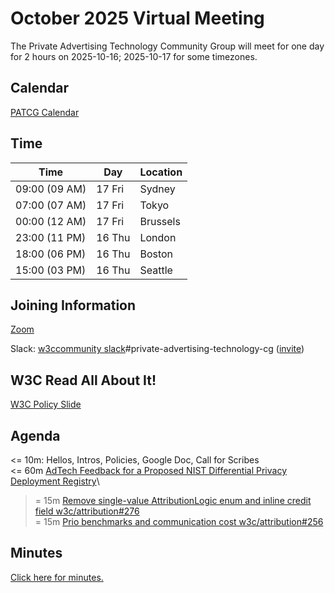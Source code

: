 # October 2025 Virtual Meeting

The Private Advertising Technology Community Group will meet for one day for 2 hours on 2025-10-16; 2025-10-17 for some timezones.

## Calendar

[PATCG Calendar](https://www.w3.org/groups/cg/patcg/calendar/)

## Time

| Time          | Day    | Location      |
| ------------- | ------ | ------------- |
| 09:00 (09 AM) | 17 Fri | Sydney        |
| 07:00 (07 AM) | 17 Fri | Tokyo         |
| 00:00 (12 AM) | 17 Fri | Brussels      |
| 23:00 (11 PM) | 16 Thu | London        |
| 18:00 (06 PM) | 16 Thu | Boston        |
| 15:00 (03 PM) | 16 Thu | Seattle       |

## Joining Information

[Zoom](https://w3c.zoom.us/j/82659868398?pwd=R2wyMlVzVGcwcmZJb1BpZmdDc2crUT09)

Slack: [w3ccommunity slack](https://w3ccommunity.slack.com/)#private-advertising-technology-cg ([invite](https://www.w3.org/slack-w3ccommunity-invite))

## W3C Read All About It!

[W3C Policy Slide](https://github.com/patcg/meetings/blob/main/W3C%20Read%20All%20About%20It!.pdf)

## Agenda

<= 10m: Hellos, Intros, Policies, Google Doc, Call for Scribes\
<= 60m [AdTech Feedback for a Proposed NIST Differential Privacy Deployment Registry](https://github.com/patcg/meetings/issues/230)\
>= 15m [Remove single-value AttributionLogic enum and inline credit field w3c/attribution#276](https://github.com/w3c/attribution/pull/276)\
>= 15m [Prio benchmarks and communication cost w3c/attribution#256](https://github.com/w3c/attribution/issues/256)

## Minutes

[Click here for minutes.](https://docs.google.com/document/d/1GbvhOBphGwiGDV74y2AC8vVZDszzJt4k0xD7YvcHop8/edit?usp=sharing)
